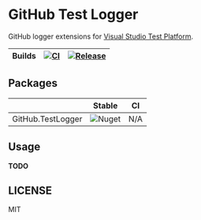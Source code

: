 # GitHub Test Logger
GitHub logger extensions for [Visual Studio Test Platform](https://gtihub.com/microsoft/vstest).

 |Builds | [![CI](https://github.com/dogguts/githubtestlogger/workflows/CI/badge.svg)](https://github.com/dogguts/githubtestlogger/workflows/CI) | [![Release](https://github.com/dogguts/githubtestlogger/workflows/Release/badge.svg)](https://github.com/dogguts/githubtestlogger/workflows/Release)
| ----- | ----- | ----- | 

## Packages
|   |  Stable   |   CI |
| - | -------------- | -------------- | 
| GitHub.TestLogger | ![Nuget](https://img.shields.io/nuget/v/GitHub.TestLogger?logoColor=%20) | N/A |

## Usage
**TODO**

## LICENSE
MIT
